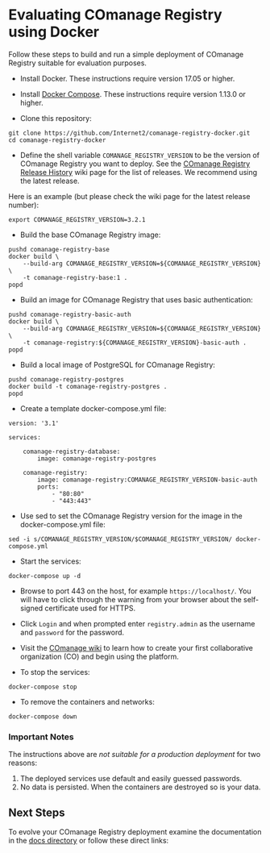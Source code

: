 <!--
COmanage Registry Docker documentation

Portions licensed to the University Corporation for Advanced Internet
Development, Inc. ("UCAID") under one or more contributor license agreements.
See the NOTICE file distributed with this work for additional information
regarding copyright ownership.

UCAID licenses this file to you under the Apache License, Version 2.0
(the "License"); you may not use this file except in compliance with the
License. You may obtain a copy of the License at:

http://www.apache.org/licenses/LICENSE-2.0

Unless required by applicable law or agreed to in writing, software
distributed under the License is distributed on an "AS IS" BASIS,
WITHOUT WARRANTIES OR CONDITIONS OF ANY KIND, either express or implied.
See the License for the specific language governing permissions and
limitations under the License.
-->

# Evaluating COmanage Registry using Docker

Follow these steps to build and run a simple deployment of COmanage Registry
suitable for evaluation purposes.

* Install Docker. These instructions require version 17.05 or higher.

* Install [Docker Compose](https://docs.docker.com/compose/). These instructions require 
version 1.13.0 or higher.

* Clone this repository:

```
git clone https://github.com/Internet2/comanage-registry-docker.git
cd comanage-registry-docker
```

* Define the shell variable `COMANAGE_REGISTRY_VERSION` to be the version
of COmanage Registry you want to deploy. See the
[COmanage Registry Release History](https://spaces.internet2.edu/display/COmanage/Release+History)
wiki page for the list of releases. We recommend using the latest release.

Here is an example (but please check the wiki page for the latest release number):

```
export COMANAGE_REGISTRY_VERSION=3.2.1
```

* Build the base COmanage Registry image:

```
pushd comanage-registry-base
docker build \
    --build-arg COMANAGE_REGISTRY_VERSION=${COMANAGE_REGISTRY_VERSION} \
    -t comanage-registry-base:1 .
popd
```

* Build an image for COmanage Registry that uses basic authentication:

```
pushd comanage-registry-basic-auth
docker build \
    --build-arg COMANAGE_REGISTRY_VERSION=${COMANAGE_REGISTRY_VERSION} \
    -t comanage-registry:${COMANAGE_REGISTRY_VERSION}-basic-auth .
popd
```

* Build a local image of PostgreSQL for COmanage Registry:

```
pushd comanage-registry-postgres
docker build -t comanage-registry-postgres .
popd
```

* Create a template docker-compose.yml file:

```
version: '3.1'

services:

    comanage-registry-database:
        image: comanage-registry-postgres

    comanage-registry:
        image: comanage-registry:COMANAGE_REGISTRY_VERSION-basic-auth
        ports:
            - "80:80"
            - "443:443"
```

* Use sed to set the COmanage Registry version for the image in the 
docker-compose.yml file:

```
sed -i s/COMANAGE_REGISTRY_VERSION/$COMANAGE_REGISTRY_VERSION/ docker-compose.yml
```

* Start the services:
```
docker-compose up -d
```

* Browse to port 443 on the host, for example `https://localhost/`. You will have to
  click through the warning from your browser about the self-signed certificate used
  for HTTPS.

* Click `Login` and when prompted enter `registry.admin` as the username and `password`
for the password. 

* Visit the [COmanage wiki](https://spaces.internet2.edu/display/COmanage/Setting+Up+Your+First+CO)
to learn how to create your first collaborative organization (CO) and begin using
the platform.

* To stop the services:
```
docker-compose stop
```

* To remove the containers and networks:
```
docker-compose down
```

### Important Notes
The instructions above are *not suitable for a production deployment* for two reasons:

1. The deployed services use default and easily guessed passwords.
2. No data is persisted. When the containers are destroyed so is your data.

## Next Steps
To evolve your COmanage Registry deployment examine the documentation
in the [docs directory](docs/README.md) or follow these direct links:


